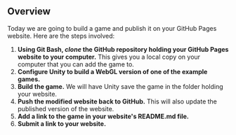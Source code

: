 ## Overview

Today we are going to build a game and publish it on your GitHub Pages website. Here are the steps involved:

1. **Using Git Bash, _clone_ the GitHub repository holding your GitHub Pages website to your computer.** This gives you a local copy on your computer that you can add the game to.
1. **Configure Unity to build a WebGL version of one of the example games.**
1. **Build the game.** We will have Unity save the game in the folder holding your website.
1. **Push the modified website back to GitHub.** This will also update the published version of the website.
1. **Add a link to the game in your website's README.md file.**
1. **Submit a link to your website.**

<!--

To complete this assignment you will:


* On GitHub, make a fork of the PlaygroundProjectStarter repository so that you have your own copy of the code.
* Return to Git Bash and _clone_ the PlaygroundProjectStarter repository to your computer.
* 
* 
* Add it to your GitHub Pages website.
* Push your game to GitHub to publish it on your website.

[pps]: <https://github.com/Game-Design-and-Programming-Template/PlaygroundProjectStarter>
[dlu]: <https://douglasurner.github.io>

## Before starting

Make sure that you have:

* Created your GitHub account, and
* Have **verified your e-mail address**. You will not be able to complete this assignment until you have a verified e-mail address.

## Working on the command line

Git Bash is a Windows version of the Unix shell (command interperter) Bash – it is very similar to the Windows command prompt, the biggest difference that you are likely to notice is that the path seperator is the forward slash (/) instead of the backslash (\\).

## Publishing your first game

We'll work through this togething in class for the first time, but you may want to make notes or come back here to review the steps

### 1: Forking the repository on GitHub

On GitHub a _[fork][]_ is a copy of another repository. We'll need to make a fork of the [PlaygroundProjectStarter][pps] code so that you can modify it and keep track of your changes. Here's what to do:

1. **Follow this link to the master [PlaygroundProjectStarter][pps] repository.**
1. Look for the **Fork button** in the upper right hand corner of the browser window.
1. Click on the button to create your own copy of the [PlaygroundProjectStarter][pps] code.

[fork]: <https://guides.github.com/activities/forking/>

### 2: Cloning the repository to your local computer

> Currently (Spring 2018) we do not have authenicated HTTPS access to GitHub. To work around that we can tell Git not to check certificates. To do that enter the following command:
```bash
  git config --global http.sslVerify false
```
```bash
  git config --global credential.helper wincred
```

1. Before leaving the browser: <img src="images/Clone-or-download.jpg" align="right" width="40%">
  - **Click** on the green **Clone or download** dropdown menu button.
  - Look for the **clipboard icon** on the right side of the repository URL, **click** on it to copy of the URL.
1. Then, on your computer, **find the `Git Bash` command and launch it.**
1. Then, **c**hange **d**irectories to your class folder by typing:

    ```bash
    cd /u/<the name of your game design folder>
    ```
1. Finally, **clone the [PlaygroundProjectStarter][pps] repository.** You can save yourself some typing by pasting the repository URL that you copied in step three.

    ```bash
    git clone https://github.com/Game-Design-and-Programming-Template/PlaygroundProjectStarter.git
    ```

    The clone may take a minute or so to run, you should see output like this:

    ```bash
    Cloning into \'PlaygroundProjectStarter\'...
    remote: Counting objects: 760, done.
    remote: Compressing objects: 100% (383/383), done.
    remote: Total 760 (delta 375), reused 757 (delta 375), pack-reused 0
    Receiving objects: 100% (760/760), 5.49 MiB | 568.00 KiB/s, done.
    Resolving deltas: 100% (375/375), done.
	  Downloading Assets/Documentation/Cheatsheet Images/1 - Movement.jpg
	  Downloading Assets/Documentation/Cheatsheet Images/2 - Movement2.jpg
	  Downloading Assets/Documentation/Cheatsheet Images/3 - Gameplay.jpg
      .
      .
      .
    ```

### 3: Configuring Unity to build a game to deploy on the web

Now, select one of the game examples in the PlaygroundProject that you would like to build and deploy on the web:

1. Launch Unity.
1. In the open dialog, select the folder you just cloned.
1. Let Unity do it's thing (opening the project for the first time will be slow), then
1. Select a game to build.

That should all have been pretty familiar. Now we're going to bulid a web version:

1. Under the Unity File menu choose **Build Settings...** (File > Build Settings...).
1. Below the Scenes box click on the **Add Open Scenes** button.
1. In the **Platform** section choose WebGL (the orange icon with a 5 in the design).
1. Click the **Build & Run** button in the bottom right corner.
1. In the resulting dialog, select a location and name for the game build.
1. Wait, and wait.

  <img src="images/Build-Settings-Configured.jpg" width="85%">

Once the game has, finally, built it will open in a browser. As it starts up you may see some messages about allowing network connections. It is OK to allow them.

1. Finally check what has changed:

    ```bash
    git status
    ```
1. Then push your changes back to GitHub:
   ```bash
   git add <changed files that you want to commit>
   git commit -m "Build and test for web."
   git push
   ```

### 4: Adding the game to your GitHub Pages wedsite

Now, some practice. We'll make a clone of your GitHub Pages site and add your game to it. You should be able to make the clone.

After making the clone:

1. Move the folder holding the build of your game into the cloned folder (directory) for your site. The contents of the game folder should be similar to this:

   ```bash
   $ ls -l
   total 12
   drwxr-xr-x 1 urner 1049089   0 May 25 09:58 Build/
   -rw-r--r-- 1 urner 1049089 955 May 25 09:58 index.html
   drwxr-xr-x 1 urner 1049089   0 May 25 09:58 TemplateData/
   ```

   The _Build_ and _TemplateData_ folders hold the bulk of your game, the file _index.html_ is the file that will be loaded by the browser to launch your game.

1. Now, check to see what has changed with the command 'git status`. The result will look something like this:

    ```bash
    On branch master
    Your branch is up-to-date with 'origin/master'.

    Untracked files:
      (use "git add <file>..." to include in what will be committed)

            prototypes/Lander/

    nothing added to commit but untracked files present (use "git add" to track)
    ```
 1. Add the new files to Git:

     ```bash
     git add <folder holding your game build>
     ```

     You will probably see messages like this:

     ```bash
     warning: LF will be replaced by CRLF in prototypes/Lander/Build/Build.json.
     The file will have its original line endings in your working directory.
     warning: LF will be replaced by CRLF in prototypes/Lander/Build/UnityLoader.js.
     The file will have its original line endings in your working directory.
     warning: LF will be replaced by CRLF in prototypes/Lander/TemplateData/UnityProgress.js.
     The file will have its original line endings in your working directory.
     ```
     
     The "warning" is actually reassurance, it is telling us that Git knows about the different line ending conventions used by Windows and Unix based systems like Linux and MacOS.
     
     If everything looks right, commit the changes and push the new site up to GitHub:
     
     ```bash
     git commit -m "Testing WebGL game build."
     git push
     ```
     
     The first command, `git commit` tells Git that you are confident in your changes and want to "commit" to them. Note the last part of the command `-m "Testing WebGL game build."` this is the log message explaining your changes. Git ***requires*** a log message. If you do not provide one as an option on the command line, Git will put you in an editor to create one. For now, save yourself some trouble and don't go there. The message _must_ be quoted if it is more than one word long.
     
     The second command `git push` sends your changes to GitHub. To ensure that you are really the person doing the push, GitHub will require you to enter your credentials. After a while that gets old. You can configure Git to provide your credentials automatically with this command:
     
     ```bash
     git config --global credential.helper wincred
     ```

### 5: Linking to your game

If all has gone well your game is now on your GitHub Pages site, but it is not easily accessible. To get to it you need to know, and enter manually, the path to the game's _index.html_ file. Let's make that simpler by adding a link.

1. Go to your GitHub profile and go into the repository for your GitHub Pages site (`<your username>.github.io`).
1. Select the _README.md_ file and click on the edit (pencil) button.
1. Add the following Markdown code to link to your game:

   ```markdown
   ## Games
   * [<game name>](https://<your username>.github.io/<folder holding your game>/index.html)
   ```
   If I used the Lander game, and wanted to call it Lander, and had put it in a folder called _Test_ my Markdown code would look like this:
   
   ```markdown
   ## Games
   * [Lander](https://douglasurner.github.io/Test/index.html)
   ```

1. After making the changes fill in the Commit changes dialog and click on the green Commit changes button, then test.

### **6: Complete the assignment by submitting a link to your published game**

After posting and testing the game you selected, submit **link to your GitHub Pages site.**

-->
